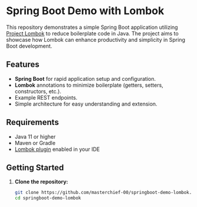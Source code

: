 # Spring Boot Demo with Lombok

This repository demonstrates a simple Spring Boot application utilizing [Project Lombok](https://projectlombok.org/) to reduce boilerplate code in Java. The project aims to showcase how Lombok can enhance productivity and simplicity in Spring Boot development.

## Features

- **Spring Boot** for rapid application setup and configuration.
- **Lombok** annotations to minimize boilerplate (getters, setters, constructors, etc.).
- Example REST endpoints.
- Simple architecture for easy understanding and extension.

## Requirements

- Java 11 or higher
- Maven or Gradle
- [Lombok plugin](https://projectlombok.org/setup/) enabled in your IDE

## Getting Started

1. **Clone the repository:**
   ```bash
   git clone https://github.com/masterchief-00/springboot-demo-lombok.git
   cd springboot-demo-lombok